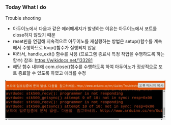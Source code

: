 ### Today What I do

Trouble shooting
- 아두이노에서 다음과 같은 에러메세지가 발생하는 이유는 아두이노에서 포트를 close하지 않았기 때문
- reset핀을 연결해 지속적으로 아두이노를 재실행하는 방법은 setup()함수를 계속해서 수행하므로 loop()함수가 실행되지 않음
- 따라서, handle_exit() 함수를 사용 (프로그램 종료시 특정 작업을 수행하도록 하는 함수)
참조: https://wikidocs.net/133281
- 해당 함수 내부에 com.close()함수를 수행하도록 하여 아두이노가 정상적으로 포트 종료할 수 있도록 하였고 에러를 수정

![image.png](./image.png)
